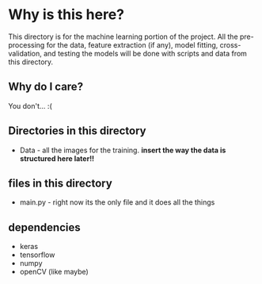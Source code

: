 # Why is this here?

This directory is for the machine learning portion of the project. 
All the pre-processing for the data, feature extraction (if any), model fitting, cross-validation,
and testing the models will be done with scripts and data from this directory.

## Why do I care?
You don't... :(

## Directories in this directory

* Data - all the images for the training. __insert the way the data is structured here later!!__

## files in this directory

* main.py - right now its the only file and it does all the things


## dependencies

* keras
* tensorflow
* numpy
* openCV (like maybe)